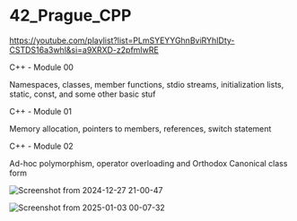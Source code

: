 # 42_Prague_CPP


https://youtube.com/playlist?list=PLmSYEYYGhnBviRYhIDty-CSTDS16a3whl&si=a9XRXD-z2pfmIwRE


C++ - Module 00

Namespaces, classes, member functions, stdio streams, initialization lists, static, const, and some other basic stuf


C++ - Module 01

Memory allocation, pointers to members, references, switch statement


C++ - Module 02

Ad-hoc polymorphism, operator overloading and Orthodox Canonical class form



![Screenshot from 2024-12-27 21-00-47](https://github.com/user-attachments/assets/c685a550-5955-4b68-985d-322a91584afa)


![Screenshot from 2025-01-03 00-07-32](https://github.com/user-attachments/assets/1302d0ab-b29d-477c-af81-baeeed193fbd)

